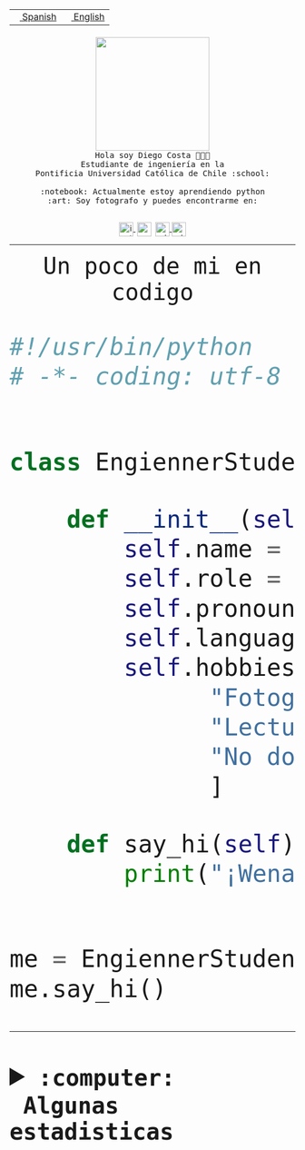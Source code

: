 <table border="0"  align="right">
 <tr><td><a href="README.md"><img src="https://upload.wikimedia.org/wikipedia/commons/thumb/8/89/Bandera_de_Espa%C3%B1a.svg/1200px-Bandera_de_Espa%C3%B1a.svg.png" height="10"> Spanish</a></td>
 <td><a href="README.en.md"><img src="https://upload.wikimedia.org/wikipedia/commons/a/a4/Flag_of_the_United_States.svg" height="10"> English</a></td></tr>
</table><br><br><br>


<p align="center">
  <img src="https://github.com/diegocostares/diegocostares/blob/main/Images/aaa2.gif?raw=true" height="200px">
  <br><samp>
    Hola soy Diego Costa 👨🏻‍💻<br>
    Estudiante de ingeniería en la <br>
    Pontificia Universidad Católica de Chile :school:<br>
  <br>
    :notebook: Actualmente estoy aprendiendo python <br>
    :art: Soy fotografo y puedes encontrarme en: <br>
  <br></samp>
  
</p>

<p align="center">
   <a href="https://instagram.com/diegocosta_no" target="blank">
    <img 
    align="center" src="https://cdn.jsdelivr.net/npm/simple-icons@3.0.1/icons/instagram.svg" alt="instagram" height="25px" width="25px" />
  </a>
  <a style="border: 3px solid; color: white;"href="https://t.me/diegocosta_no" target="blank">
  <img
  align="center" alt="Telegram" width="25px" src="https://icons-for-free.com/iconfiles/png/512/Telegram-1324888767380505522.png" />
</a>
<a href="https://api.whatsapp.com/send?phone=56971897835&text=Hola!" target="blank">
  <img
  align="center" alt="wtsp" width="25px" src="https://img.icons8.com/pastel-glyph/2x/whatsapp--v2.png" />
</a>
<a href="https://www.linkedin.com/in/diego-costa-786249213/" target="blank">
  <img
  align="center" alt="wtsp" width="25px" src="https://img.icons8.com/metro/452/linkedin.png" />
</a>

  </a>
</p>

---


<p align="center"><font size="25"><samp>Un poco de mi en codigo</samp></front></p>


```python
#!/usr/bin/python
# -*- coding: utf-8 -*-


class EngiennerStudent:

    def __init__(self):
        self.name = "Diego Costa"
        self.role = "Estudiante"
        self.pronouns = "he/him"
        self.language_spoken = ["es_CL", "en_US"]
        self.hobbies = [
              "Fotografia",
              "Lectura",
              "No dormir",
              ]

    def say_hi(self):
        print("¡Wena mundo!")


me = EngiennerStudent()
me.say_hi()
```
---
<details>
  <summary><b><samp>:computer: &nbsp;Algunas estadisticas</samp></b></summary>
  <br/></p>

<!--START_SECTION:waka-->
![Code Time](http://img.shields.io/badge/Code%20Time-742%20hrs%2056%20mins-blue)

**Soy nocturno 🦉** 

```text
🌞 Mañana     7 commits      ░░░░░░░░░░░░░░░░░░░░░░░░░   1.1% 
🌆 Día        191 commits    ███████░░░░░░░░░░░░░░░░░░   30.08% 
🌃 Tarde      251 commits    ██████████░░░░░░░░░░░░░░░   39.53% 
🌙 Noche      186 commits    ███████░░░░░░░░░░░░░░░░░░   29.29%

```
📅 **Soy más productivo los Miércoles** 

```text
Lunes        70 commits     ██░░░░░░░░░░░░░░░░░░░░░░░   11.02% 
Martes       73 commits     ███░░░░░░░░░░░░░░░░░░░░░░   11.5% 
Miércoles    142 commits    █████░░░░░░░░░░░░░░░░░░░░   22.36% 
Jueves       77 commits     ███░░░░░░░░░░░░░░░░░░░░░░   12.13% 
Viernes      57 commits     ██░░░░░░░░░░░░░░░░░░░░░░░   8.98% 
Sábado       91 commits     ███░░░░░░░░░░░░░░░░░░░░░░   14.33% 
Domingo      125 commits    █████░░░░░░░░░░░░░░░░░░░░   19.69%

```


📊 **Esta semana me dediqué a** 

```text
🐱‍💻 Proyectos: 
open-wiki                6 hrs 33 mins       ████████████████████████░   98.77% 
Conocimiento, cultura y t4 mins              ░░░░░░░░░░░░░░░░░░░░░░░░░   1.23%

```


 Last Updated on 06/01/2023 14:18:59 UTC
<!--END_SECTION:waka-->
  
  

<p align="center"> <img src="https://github-readme-stats.vercel.app/api?username=diegocostares&show_icons=true&theme=ayu-mirage" alt="abhisheknaiidu" /></p>
 
</details>
